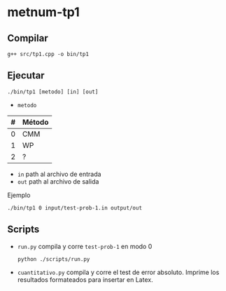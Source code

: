 # metnum-tp1

## Compilar

```
g++ src/tp1.cpp -o bin/tp1
```

## Ejecutar

```
./bin/tp1 [metodo] [in] [out]
```

- `metodo`

| # | Método |
| - | - |
| 0 | CMM |
| 1 | WP |
| 2 | ? |

- `in` path al archivo de entrada
- `out` path al archivo de salida

Ejemplo

```
./bin/tp1 0 input/test-prob-1.in output/out
```

## Scripts

- `run.py` compila y corre `test-prob-1` en modo 0
  ```
  python ./scripts/run.py
  ```

- `cuantitativo.py` compila y corre el test de error absoluto. Imprime los resultados formateados para insertar en Latex.

